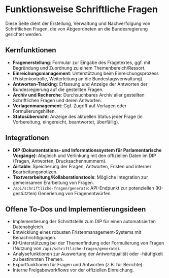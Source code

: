 # Funktionsweise Schriftliche Fragen

Diese Seite dient der Erstellung, Verwaltung und Nachverfolgung von Schriftlichen Fragen, die von Abgeordneten an die Bundesregierung gerichtet werden.

## Kernfunktionen

- **Fragenerstellung**: Formular zur Eingabe des Fragetextes, ggf. mit Begründung und Zuordnung zu einem Themenbereich/Ressort.
- **Einreichungsmanagement**: Unterstützung beim Einreichungsprozess (Fristenkontrolle, Weiterleitung an die Bundestagsverwaltung).
- **Antworten-Tracking**: Erfassung und Anzeige der Antworten der Bundesregierung auf die gestellten Fragen.
- **Archiv und Recherche**: Durchsuchbares Archiv aller gestellten Schriftlichen Fragen und deren Antworten.
- **Vorlagenmanagement**: Ggf. Zugriff auf Vorlagen oder Formulierungshilfen.
- **Statusübersicht**: Anzeige des aktuellen Status jeder Frage (in Vorbereitung, eingereicht, beantwortet, überfällig).

## Integrationen

- **DIP (Dokumentations- und Informationssystem für Parlamentarische Vorgänge)**: Abgleich und Verlinkung mit den offiziellen Daten im DIP (Fragen, Antworten, Drucksachennummern).
- **Airtable**: Speicherung der Fragen, Antworten, Fristen und interner Bearbeitungsnotizen.
- **Textverarbeitung/Kollaborationstools**: Mögliche Integration zur gemeinsamen Erarbeitung von Fragen.
- `/api/schriftliche-fragen/generate`: API-Endpunkt zur potenziellen (KI-gestützten) Generierung von Fragenentwürfen.

## Offene To-Dos und Implementierungsideen

- Implementierung der Schnittstelle zum DIP für einen automatisierten Datenabgleich.
- Entwicklung eines robusten Fristenmanagement-Systems mit Benachrichtigungen.
- KI-Unterstützung bei der Themenfindung oder Formulierung von Fragen (Nutzung von `/api/schriftliche-fragen/generate`).
- Analysefunktionen zur Auswertung der Antwortqualität oder -häufigkeit zu bestimmten Themen.
- Exportfunktionen für Fragen und Antworten (z.B. für Berichte).
- Interne Freigabeworkflows vor der offiziellen Einreichung. 